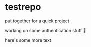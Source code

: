 # testrepo
put together for a quick project

working on some authentication stuff :pray:

here's some more text
